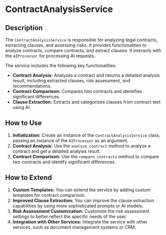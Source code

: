 # ContractAnalysisService

## Description

The `ContractAnalysisService` is responsible for analyzing legal contracts, extracting clauses, and assessing risks. It provides functionalities to analyze contracts, compare contracts, and extract clauses. It interacts with the `AIProcessor` for processing AI requests.

The service includes the following key functionalities:

- **Contract Analysis:** Analyzes a contract and returns a detailed analysis result, including extracted clauses, risk assessment, and recommendations.
- **Contract Comparison:** Compares two contracts and identifies significant differences.
- **Clause Extraction:** Extracts and categorizes clauses from contract text using AI.

## How to Use

1.  **Initialization:** Create an instance of the `ContractAnalysisService` class, passing an instance of the `AIProcessor` as an argument.
2.  **Contract Analysis:** Use the `analyze_contract` method to analyze a contract and get a detailed analysis result.
3.  **Contract Comparison:** Use the `compare_contracts` method to compare two contracts and identify significant differences.

## How to Extend

1.  **Custom Templates:** You can extend the service by adding custom templates for contract comparison.
2.  **Improved Clause Extraction:** You can improve the clause extraction capabilities by using more sophisticated prompts or AI models.
3.  **Risk Assessment Customization:** Customize the risk assessment settings to better reflect the specific needs of the user.
4.  **Integration with Other Services:** Integrate the service with other services, such as document management systems or CRM.
